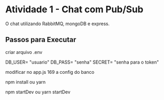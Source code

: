 # Atividade 1 - Chat com Pub/Sub
O chat utilizando RabbitMQ, mongoDB e express.

## Passos para Executar
criar arquivo .env

DB_USER= "usuario"
DB_PASS= "senha"
SECRET= "senha para o token"

modificar no app.js 169 a config do banco

npm install ou yarn

npm startDev ou yarn startDev